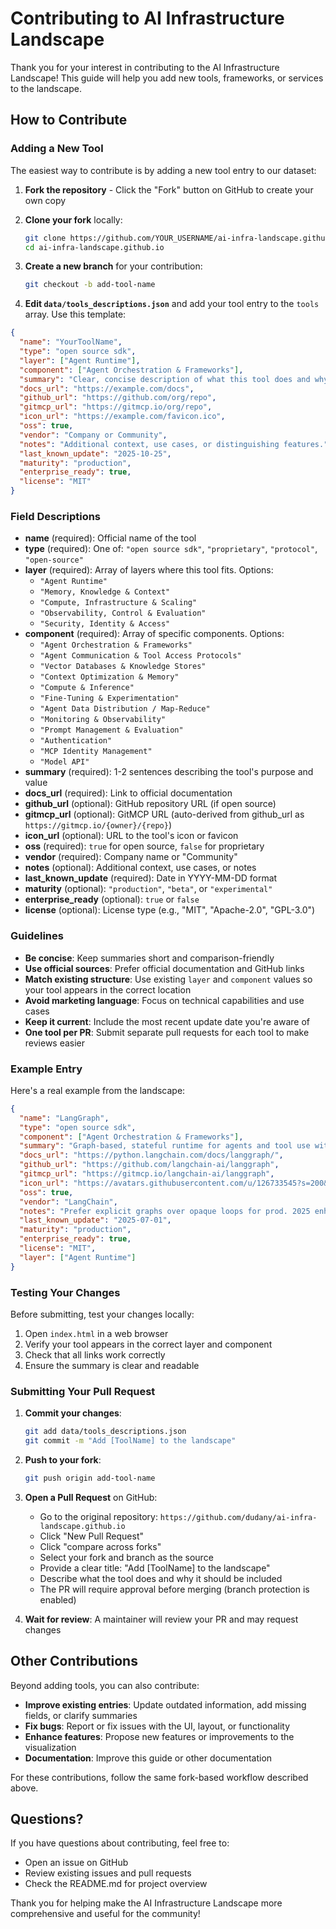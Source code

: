 # Contributing to AI Infrastructure Landscape

Thank you for your interest in contributing to the AI Infrastructure Landscape! This guide will help you add new tools, frameworks, or services to the landscape.

## How to Contribute

### Adding a New Tool

The easiest way to contribute is by adding a new tool entry to our dataset:

1. **Fork the repository** - Click the "Fork" button on GitHub to create your own copy

2. **Clone your fork** locally:
   ```bash
   git clone https://github.com/YOUR_USERNAME/ai-infra-landscape.github.io.git
   cd ai-infra-landscape.github.io
   ```

3. **Create a new branch** for your contribution:
   ```bash
   git checkout -b add-tool-name
   ```

4. **Edit `data/tools_descriptions.json`** and add your tool entry to the `tools` array. Use this template:

```json
{
  "name": "YourToolName",
  "type": "open source sdk",
  "layer": ["Agent Runtime"],
  "component": ["Agent Orchestration & Frameworks"],
  "summary": "Clear, concise description of what this tool does and why it matters. Focus on the key value proposition.",
  "docs_url": "https://example.com/docs",
  "github_url": "https://github.com/org/repo",
  "gitmcp_url": "https://gitmcp.io/org/repo",
  "icon_url": "https://example.com/favicon.ico",
  "oss": true,
  "vendor": "Company or Community",
  "notes": "Additional context, use cases, or distinguishing features.",
  "last_known_update": "2025-10-25",
  "maturity": "production",
  "enterprise_ready": true,
  "license": "MIT"
}
```

### Field Descriptions

- **name** (required): Official name of the tool
- **type** (required): One of: `"open source sdk"`, `"proprietary"`, `"protocol"`, `"open-source"`
- **layer** (required): Array of layers where this tool fits. Options:
  - `"Agent Runtime"`
  - `"Memory, Knowledge & Context"`
  - `"Compute, Infrastructure & Scaling"`
  - `"Observability, Control & Evaluation"`
  - `"Security, Identity & Access"`
- **component** (required): Array of specific components. Options:
  - `"Agent Orchestration & Frameworks"`
  - `"Agent Communication & Tool Access Protocols"`
  - `"Vector Databases & Knowledge Stores"`
  - `"Context Optimization & Memory"`
  - `"Compute & Inference"`
  - `"Fine-Tuning & Experimentation"`
  - `"Agent Data Distribution / Map-Reduce"`
  - `"Monitoring & Observability"`
  - `"Prompt Management & Evaluation"`
  - `"Authentication"`
  - `"MCP Identity Management"`
  - `"Model API"`
- **summary** (required): 1-2 sentences describing the tool's purpose and value
- **docs_url** (required): Link to official documentation
- **github_url** (optional): GitHub repository URL (if open source)
- **gitmcp_url** (optional): GitMCP URL (auto-derived from github_url as `https://gitmcp.io/{owner}/{repo}`)
- **icon_url** (optional): URL to the tool's icon or favicon
- **oss** (required): `true` for open source, `false` for proprietary
- **vendor** (required): Company name or "Community"
- **notes** (optional): Additional context, use cases, or notes
- **last_known_update** (required): Date in YYYY-MM-DD format
- **maturity** (optional): `"production"`, `"beta"`, or `"experimental"`
- **enterprise_ready** (optional): `true` or `false`
- **license** (optional): License type (e.g., "MIT", "Apache-2.0", "GPL-3.0")

### Guidelines

- **Be concise**: Keep summaries short and comparison-friendly
- **Use official sources**: Prefer official documentation and GitHub links
- **Match existing structure**: Use existing `layer` and `component` values so your tool appears in the correct location
- **Avoid marketing language**: Focus on technical capabilities and use cases
- **Keep it current**: Include the most recent update date you're aware of
- **One tool per PR**: Submit separate pull requests for each tool to make reviews easier

### Example Entry

Here's a real example from the landscape:

```json
{
  "name": "LangGraph",
  "type": "open source sdk",
  "component": ["Agent Orchestration & Frameworks"],
  "summary": "Graph-based, stateful runtime for agents and tool use with checkpoints and human-in-the-loop. Stateful, graph-based orchestration framework for building complex multi-step agents with cyclic workflows.",
  "docs_url": "https://python.langchain.com/docs/langgraph/",
  "github_url": "https://github.com/langchain-ai/langgraph",
  "gitmcp_url": "https://gitmcp.io/langchain-ai/langgraph",
  "icon_url": "https://avatars.githubusercontent.com/u/126733545?s=200&v=4",
  "oss": true,
  "vendor": "LangChain",
  "notes": "Prefer explicit graphs over opaque loops for prod. 2025 enhancements for retries in production.",
  "last_known_update": "2025-07-01",
  "maturity": "production",
  "enterprise_ready": true,
  "license": "MIT",
  "layer": ["Agent Runtime"]
}
```

### Testing Your Changes

Before submitting, test your changes locally:

1. Open `index.html` in a web browser
2. Verify your tool appears in the correct layer and component
3. Check that all links work correctly
4. Ensure the summary is clear and readable

### Submitting Your Pull Request

1. **Commit your changes**:
   ```bash
   git add data/tools_descriptions.json
   git commit -m "Add [ToolName] to the landscape"
   ```

2. **Push to your fork**:
   ```bash
   git push origin add-tool-name
   ```

3. **Open a Pull Request** on GitHub:
   - Go to the original repository: `https://github.com/dudany/ai-infra-landscape.github.io`
   - Click "New Pull Request"
   - Click "compare across forks"
   - Select your fork and branch as the source
   - Provide a clear title: "Add [ToolName] to the landscape"
   - Describe what the tool does and why it should be included
   - The PR will require approval before merging (branch protection is enabled)

4. **Wait for review**: A maintainer will review your PR and may request changes

## Other Contributions

Beyond adding tools, you can also contribute:

- **Improve existing entries**: Update outdated information, add missing fields, or clarify summaries
- **Fix bugs**: Report or fix issues with the UI, layout, or functionality
- **Enhance features**: Propose new features or improvements to the visualization
- **Documentation**: Improve this guide or other documentation

For these contributions, follow the same fork-based workflow described above.

## Questions?

If you have questions about contributing, feel free to:
- Open an issue on GitHub
- Review existing issues and pull requests
- Check the README.md for project overview

Thank you for helping make the AI Infrastructure Landscape more comprehensive and useful for the community!

